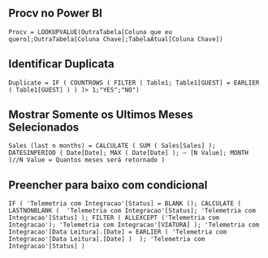 ## Procv no Power BI

``
Procv = LOOKUPVALUE(OutraTabela[Coluna que eu quero];OutraTabela[Coluna Chave];TabelaAtual[Coluna Chave])
``
## Identificar Duplicata
``
Duplicate =
IF (
    COUNTROWS ( FILTER ( Table1; Table1[GUEST] = EARLIER ( Table1[GUEST] ) ) )> 1;"YES";"NO")
``
## Mostrar Somente os Ultimos Meses Selecionados
``
Sales (last n months) =
CALCULATE (
    SUM ( Sales[Sales] );
    DATESINPERIOD ( Date[Date]; MAX ( Date[Date] ); – [N Value]; MONTH )//N Value = Quantos meses será retornado
)
``

## Preencher para baixo com condicional
``
IF (
    'Telemetria com Integracao'[Status] = BLANK ();
    CALCULATE (
        LASTNONBLANK ( 
            'Telemetria com Integracao'[Status];
            'Telemetria com Integracao'[Status]
        );
        FILTER (
            ALLEXCEPT ('Telemetria com Integracao');
            'Telemetria com Integracao'[VIATURA] );
            'Telemetria com Integracao'[Data Leitura].[Date] = EARLIER ( 'Telemetria com Integracao'[Data Leitura].[Date] ) 
        );
   'Telemetria com Integracao'[Status]
)
``
